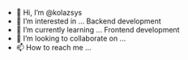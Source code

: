 - 👋 Hi, I’m @kolazsys
- 👀 I’m interested in ... Backend development
- 🌱 I’m currently learning ... Frontend development
- 💞️ I’m looking to collaborate on ...
- 📫 How to reach me ...

<!---
kolazsys/kolazsys is a ✨ special ✨ repository because its `README.md` (this file) appears on your GitHub profile.
You can click the Preview link to take a look at your changes.
--->
